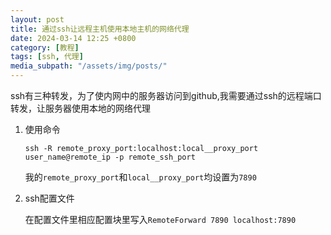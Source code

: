 ```yaml
---
layout: post
title: 通过ssh让远程主机使用本地主机的网络代理
date: 2024-03-14 12:25 +0800
category: [教程]
tags: [ssh, 代理]
media_subpath: "/assets/img/posts/"
---
```


ssh有三种转发，为了使内网中的服务器访问到github,我需要通过ssh的远程端口转发，让服务器使用本地的网络代理

1. 使用命令

    ```console
    ssh -R remote_proxy_port:localhost:local__proxy_port user_name@remote_ip -p remote_ssh_port
    ```

    我的`remote_proxy_port`和`local__proxy_port`均设置为`7890`

2. ssh配置文件

    在配置文件里相应配置块里写入`RemoteForward 7890 localhost:7890`
